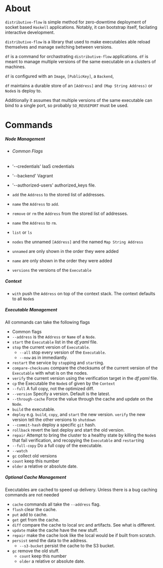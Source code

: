 # About

`distributive-flow` is simple method for zero-downtime deployment of socket based `Haskell` applications. Notably, it can bootstrap itself, facilating interactive development.

`distributive-flow` is a library that used to make executables able reload themselves and manage switching between versions. 

`df` is a command for orchastrating `distributive-flow` applications. `df` is meant to manage multiple versions of the same executable on a clusters of machines. 

`df` is configured with an `Image`, `[PublicKey]`, a `Backend`,

`df` maintains a durable store of an `[Address]` and `(Map String Address)` or `Node`s is deploy to.

Additionally it assumes that multiple versions of the same executable can bind to a single port, so probably `SO_REUSEPORT` must be used.

# Commands

##### Node Management
- ###### Common Flags

 - '--credentials' IaaS credentials
 - '--backend' Vagrant
 - '--authorized-users' authorized_keys file.
- `add` the `Address` to the stored list of addresses.
 - `name` the `Address` to `add`.
- `remove` or `rm` the `Address` from the stored list of addresses.
 - `name` the `Address` to `rm`.
- `list` or `ls`
 - `nodes` the unnamed `[Address]` and  the named `Map String Address`
  - `unnamed` are only shown in the order they were added
  - `name` are only shown in the order they were added
 - `versions` the versions of the `Executable`

##### Context
- `with` push the `Address` on top of the context stack. The context defaults to all `Node`s

##### Executable Management

All commands can take the following flags
- Common flags
 - `--address`  is the `Address` or `Name` of a `Node`.
- `start` the `Executable` list in the *df.yaml* file.
- `stop`  the current version of `Executable`.
  - `--all` stop every version of the `Executable`.
  - `--now` as in immediantly.
- `restart` the service by `stop`ping and `start`ing.
- `compare-checksums` compare the checksums of the current version of the `Executable` with what is on the nodes.
- `verify` the current version using the verification target in the *df.yaml* file.
- `cp` the Executable the `Node`s of given by the `Context`
 - `--full` A full copy, not the optimized diff.
 - `--version` Specify a version. Default is the latest.
 - `--through-cache` Force the value through the cache and update on the `Node`.
- `build` the executable.
- `deploy` e.g. `build`, `copy`, and `start` the new version. `verify` the new
  version tell the other versions to `shutdown`
 - `--commit-hash` deploy a specific `git` hash.
- `rollback` revert the last deploy and start the old version.
- `repair` Attempt to bring the cluster to a healthy state by killing the `Node`s that fail verification, and recopying the `Executable` and `restart`ing
 - `--full-copy` Do a full copy of the executable.
 - `--watch`
- `gc` collect old versions
 - `count` keep this number
 - `older` a relative or absolute date.

##### Optional Cache Management
Executables are cached to speed up delivery. Unless there is a bug caching commands are not needed
- `cache` commands all take the `--address` flag.
 - `flush` clear the cache.
 - `put` add to cache.
 - `get` get from the cache.
 - `diff` compare the cache to local src and artifacts. See what is different.
 - `update` make the cache have the new stuff.
 - `repair` make the cache look like the local would be if built from scratch.
 - `persist` send the data to the address.
   - `--s3-bucket` persist the cache to the S3 bucket.  
 - `gc` remove the old stuff.
   - `count` keep this number
   - `older` a relative or absolute date.

